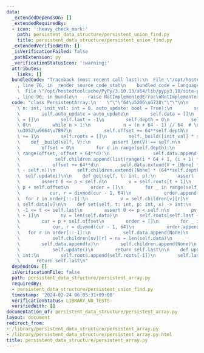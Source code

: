 ```yaml
---
data:
  _extendedDependsOn: []
  _extendedRequiredBy:
  - icon: ':heavy_check_mark:'
    path: persistent_data_structure/persistent_union_find.py
    title: persistent_data_structure/persistent_union_find.py
  _extendedVerifiedWith: []
  _isVerificationFailed: false
  _pathExtension: py
  _verificationStatusIcon: ':warning:'
  attributes:
    links: []
  bundledCode: "Traceback (most recent call last):\n  File \"/opt/hostedtoolcache/PyPy/3.10.13/x64/lib/pypy3.10/site-packages/onlinejudge_verify/documentation/build.py\"\
    , line 76, in _render_source_code_stat\n    bundled_code = language.bundle(\n\
    \  File \"/opt/hostedtoolcache/PyPy/3.10.13/x64/lib/pypy3.10/site-packages/onlinejudge_verify/languages/python.py\"\
    , line 96, in bundle\n    raise NotImplementedError\nNotImplementedError\n"
  code: "class PersistentArray:\n    \"\"\"64\u5206\u6728\"\"\"\n\n    def __init__(self,\
    \ n: int, init_val: int = 0, auto_update: bool = True):\n        self.n = n\n\
    \        self.auto_update = auto_update\n        self.data = []\n        self.children\
    \ = []\n        self.last = -1\n        self.depth = 0\n        self.offset =\
    \ 0\n        while n > 1:\n            n = (n + 64 - 1) // 64  # \u5207\u308A\u4E0A\
    \u3052\u9664\u7B97\n            self.offset += 64**self.depth\n            self.depth\
    \ += 1\n        self.roots = []\n        self._build([init_val] * self.n)\n\n\
    \    def _build(self, V):\n        assert len(V) == self.n\n        self.roots.append(0)\n\
    \        offset = 0\n        for d in range(self.depth):\n            for i in\
    \ range(offset, offset + 64**d):\n                self.data.append(None)\n   \
    \             self.children.append(list(range(i * 64 + 1, (i + 1) * 64 + 1)))\n\
    \            offset += 64**d\n        self.data.extend(V + [None] * (64**self.depth\
    \ - self.n))\n        self.children.extend([None] * (64**self.depth))\n      \
    \  self.update()\n\n    def get(self, t: int, p):\n        assert -1 <= t <= self.last\n\
    \        assert 0 <= p < self.n\n        v = self.roots[t + 1]\n        cur =\
    \ p + self.offset\n        order = []\n        for _ in range(self.depth):\n \
    \           cur, r = divmod(cur - 1, 64)\n            order.append(r)\n      \
    \  for r in order[::-1]:\n            v = self.children[v][r]\n        return\
    \ self.data[v]\n\n    def set(self, t: int, p: int, x) -> int:\n        assert\
    \ -1 <= t <= self.last\n        assert 0 <= p < self.n\n        pv = self.roots[t\
    \ + 1]\n        nv = len(self.data)\n        self.roots[self.last + 1] = nv\n\
    \        cur = p + self.offset\n        order = []\n        for _ in range(self.depth):\n\
    \            cur, r = divmod(cur - 1, 64)\n            order.append(r)\n     \
    \   for r in order[::-1]:\n            self.data.append(None)\n            self.children.append(self.children[pv][:])\n\
    \            self.children[nv][r] = nv = len(self.data)\n            pv = self.children[pv][r]\n\
    \        self.data.append(x)\n        self.children.append(None)\n        if self.auto_update:\n\
    \            self.update()\n        return self.last\n\n    def update(self) ->\
    \ int:\n        self.roots.append(self.roots[-1])\n        self.last += 1\n  \
    \      return self.last\n"
  dependsOn: []
  isVerificationFile: false
  path: persistent_data_structure/persistent_array.py
  requiredBy:
  - persistent_data_structure/persistent_union_find.py
  timestamp: '2024-02-24 06:05:31+09:00'
  verificationStatus: LIBRARY_NO_TESTS
  verifiedWith: []
documentation_of: persistent_data_structure/persistent_array.py
layout: document
redirect_from:
- /library/persistent_data_structure/persistent_array.py
- /library/persistent_data_structure/persistent_array.py.html
title: persistent_data_structure/persistent_array.py
---
```

